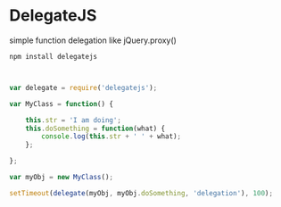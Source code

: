 # DelegateJS

simple function delegation like jQuery.proxy()

```
npm install delegatejs
```


```js


var delegate = require('delegatejs');

var MyClass = function() {

    this.str = 'I am doing';
    this.doSomething = function(what) {
        console.log(this.str + ' ' + what);
    };

};

var myObj = new MyClass();

setTimeout(delegate(myObj, myObj.doSomething, 'delegation'), 100);



```
